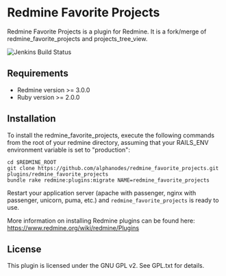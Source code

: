 # Redmine Favorite Projects

Redmine Favorite Projects is a plugin for Redmine. It is a fork/merge of redmine_favorite_projects and projects_tree_view.


![Jenkins Build Status](https://pm.alphanodes.com/jenkins/buildStatus/icon?job=Devel-build-redmine-favorite-projects "Jenkins Build Status")

## Requirements

* Redmine version >= 3.0.0
* Ruby version >= 2.0.0


## Installation

To install the redmine_favorite_projects, execute the following commands from the root of your redmine directory, assuming that your RAILS_ENV environment variable is set to "production":

~~~
cd $REDMINE_ROOT
git clone https://github.com/alphanodes/redmine_favorite_projects.git plugins/redmine_favorite_projects
bundle rake redmine:plugins:migrate NAME=redmine_favorite_projects
~~~

Restart your application server (apache with passenger, nginx with passenger, unicorn, puma, etc.) and ``redmine_favorite_projects`` is ready to use.

More information on installing Redmine plugins can be found here: https://www.redmine.org/wiki/redmine/Plugins


## License

This plugin is licensed under the GNU GPL v2.  See GPL.txt for details.
